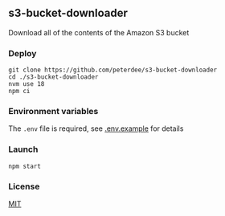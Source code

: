 ## s3-bucket-downloader

Download all of the contents of the Amazon S3 bucket

### Deploy

```shell script
git clone https://github.com/peterdee/s3-bucket-downloader
cd ./s3-bucket-downloader
nvm use 18
npm ci
```

### Environment variables

The `.env` file is required, see [.env.example](.env.example) for details

### Launch

```shell script
npm start
```

### License

[MIT](./LICENSE.md)
